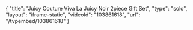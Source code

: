 {
    "title": "Juicy Couture Viva La Juicy Noir 2piece Gift Set",
    "type": "solo",
    "layout": "iframe-static",
    "videoId": "103861618",
    "url": "\/tvpembed\/103861618"
}